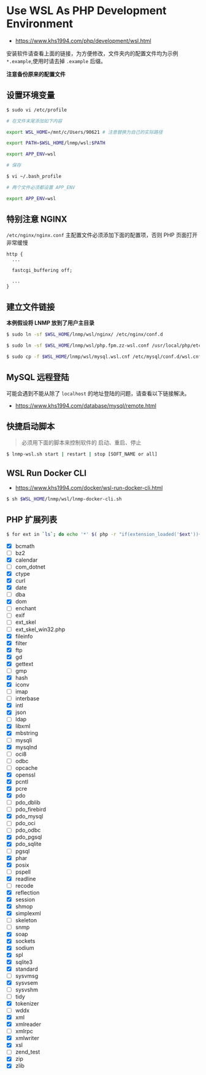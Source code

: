 # Use WSL As PHP Development Environment

* https://www.khs1994.com/php/development/wsl.html

安装软件请查看上面的链接，为方便修改，文件夹内的配置文件均为示例 `*.example`,使用时请去掉 `.example` 后缀。

**注意备份原来的配置文件**

## 设置环境变量

```bash
$ sudo vi /etc/profile

# 在文件末尾添加如下内容

export WSL_HOME=/mnt/c/Users/90621 # 注意替换为自己的实际路径

export PATH=$WSL_HOME/lnmp/wsl:$PATH

export APP_ENV=wsl

# 保存

$ vi ~/.bash_profile

# 两个文件必须都设置 APP_ENV

export APP_ENV=wsl
```

## 特别注意 NGINX

`/etc/nginx/nginx.conf` 主配置文件必须添加下面的配置项，否则 PHP 页面打开非常缓慢

```nginx
http {
  ...

  fastcgi_buffering off;

  ...
}
```

## 建立文件链接

**本例假设将 LNMP 放到了用户主目录**

```bash
$ sudo ln -sf $WSL_HOME/lnmp/wsl/nginx/ /etc/nginx/conf.d

$ sudo ln -sf $WSL_HOME/lnmp/wsl/php.fpm.zz-wsl.conf /usr/local/php/etc/php-fpm.d/zz-wsl.conf

$ sudo cp -f $WSL_HOME/lnmp/wsl/mysql.wsl.cnf /etc/mysql/conf.d/wsl.cnf
```

## MySQL 远程登陆

可能会遇到不能从除了 `localhost` 的地址登陆的问题，请查看以下链接解决。

* https://www.khs1994.com/database/mysql/remote.html

## 快捷启动脚本

> 必须用下面的脚本来控制软件的 启动、重启、停止

```bash
$ lnmp-wsl.sh start | restart | stop [SOFT_NAME or all]
```

## WSL Run Docker CLI

* https://www.khs1994.com/docker/wsl-run-docker-cli.html

```bash
$ sh $WSL_HOME/lnmp/wsl/lnmp-docker-cli.sh
```

## PHP 扩展列表

```bash
$ for ext in `ls`; do echo '*' $( php -r "if(extension_loaded('$ext')){echo '[x] $ext';}else{echo '[ ] $ext';}" ); done
```

* [x] bcmath
* [ ] bz2
* [x] calendar
* [ ] com_dotnet
* [x] ctype
* [x] curl
* [x] date
* [ ] dba
* [x] dom
* [ ] enchant
* [ ] exif
* [ ] ext_skel
* [ ] ext_skel_win32.php
* [x] fileinfo
* [x] filter
* [x] ftp
* [x] gd
* [x] gettext
* [ ] gmp
* [x] hash
* [x] iconv
* [ ] imap
* [ ] interbase
* [x] intl
* [x] json
* [ ] ldap
* [x] libxml
* [x] mbstring
* [ ] mysqli
* [x] mysqlnd
* [ ] oci8
* [ ] odbc
* [ ] opcache
* [x] openssl
* [x] pcntl
* [x] pcre
* [x] pdo
* [ ] pdo_dblib
* [ ] pdo_firebird
* [x] pdo_mysql
* [ ] pdo_oci
* [ ] pdo_odbc
* [x] pdo_pgsql
* [x] pdo_sqlite
* [ ] pgsql
* [x] phar
* [x] posix
* [ ] pspell
* [x] readline
* [ ] recode
* [x] reflection
* [x] session
* [x] shmop
* [x] simplexml
* [ ] skeleton
* [ ] snmp
* [x] soap
* [x] sockets
* [x] sodium
* [x] spl
* [x] sqlite3
* [x] standard
* [ ] sysvmsg
* [x] sysvsem
* [ ] sysvshm
* [ ] tidy
* [x] tokenizer
* [ ] wddx
* [x] xml
* [x] xmlreader
* [ ] xmlrpc
* [x] xmlwriter
* [x] xsl
* [ ] zend_test
* [x] zip
* [x] zlib
